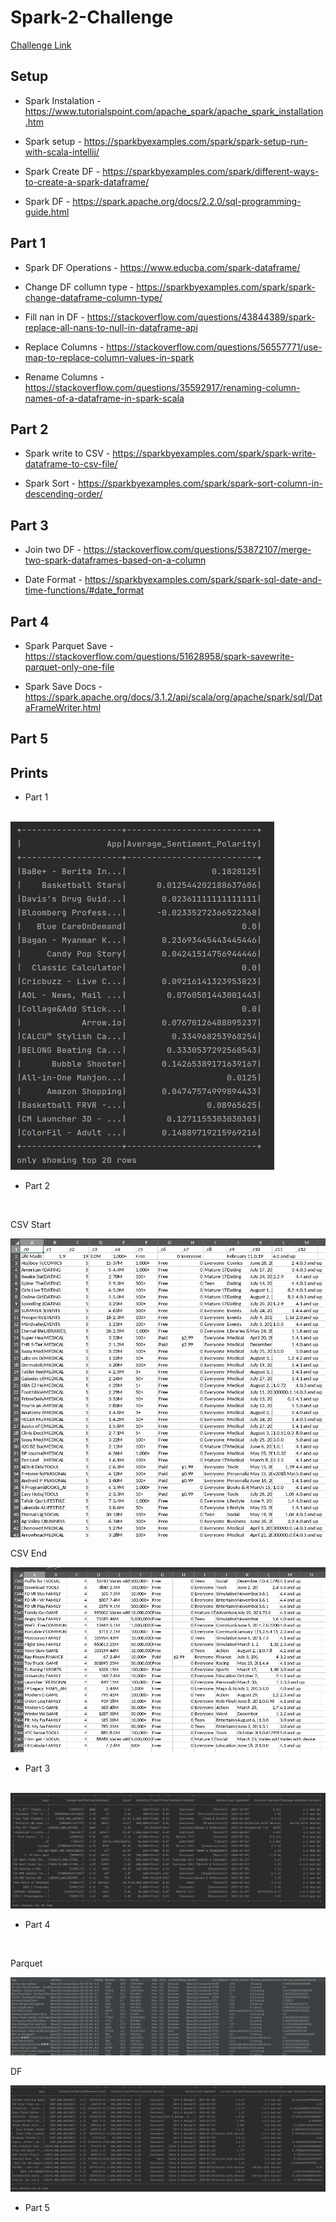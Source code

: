 # Spark-2-Challenge

[Challenge Link](https://github.com/bdu-xpand-it/BDU-Recruitment-Challenges/wiki/Spark-2-Recruitment-Challenge)

## Setup

- Spark Instalation - <https://www.tutorialspoint.com/apache_spark/apache_spark_installation.htm>

- Spark setup - <https://sparkbyexamples.com/spark/spark-setup-run-with-scala-intellij/>

- Spark Create DF - <https://sparkbyexamples.com/spark/different-ways-to-create-a-spark-dataframe/>

- Spark DF - <https://spark.apache.org/docs/2.2.0/sql-programming-guide.html>

## Part 1

- Spark DF Operations - <https://www.educba.com/spark-dataframe/>

- Change DF collumn type - <https://sparkbyexamples.com/spark/spark-change-dataframe-column-type/>

- Fill nan in DF - <https://stackoverflow.com/questions/43844389/spark-replace-all-nans-to-null-in-dataframe-api>

- Replace Columns - <https://stackoverflow.com/questions/56557771/use-map-to-replace-column-values-in-spark>

- Rename Columns - <https://stackoverflow.com/questions/35592917/renaming-column-names-of-a-dataframe-in-spark-scala>

## Part 2

- Spark write to CSV - <https://sparkbyexamples.com/spark/spark-write-dataframe-to-csv-file/>

- Spark Sort - <https://sparkbyexamples.com/spark/spark-sort-column-in-descending-order/>

## Part 3

- Join two DF - <https://stackoverflow.com/questions/53872107/merge-two-spark-dataframes-based-on-a-column>

- Date Format - <https://sparkbyexamples.com/spark/spark-sql-date-and-time-functions/#date_format>

## Part 4

- Spark Parquet Save - <https://stackoverflow.com/questions/51628958/spark-savewrite-parquet-only-one-file>

- Spark Save Docs - <https://spark.apache.org/docs/3.1.2/api/scala/org/apache/spark/sql/DataFrameWriter.html>

## Part 5

## Prints

- Part 1

</br>

<img src="./Prints/p1.png">

</br>

- Part 2

</br>

CSV Start

<img src="./Prints/p2-1.png">

CSV End

<img src="./Prints/p2-2.png">

</br>

- Part 3

</br>

<img src="./Prints/p3.png">

</br>

- Part 4

</br>

Parquet

<img src="./Prints/p4-1.png">

DF

<img src="./Prints/p4-2.png">

</br>

- Part 5

</br>
